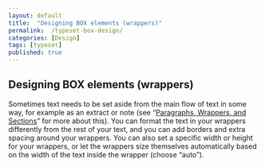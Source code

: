 ```yaml
---
layout: default
title:  "Designing BOX elements (wrappers)"
permalink:  /typeset-box-design/
categories: [Design]
tags: [typeset]
published: true
---
```


<section data-type="chapter" class="hsecchapter" data-hederis-type="hsecchapter" id="typeset-box-design" data-pi-attrs="id: typeset-box-design; data-tags: typeset;" role="doc-chapter" data-tags="typeset" data-author-name=" " data-book-title=" " title="Designing BOX elements (wrappers)"><h1 data-hederis-type="hblkchaptitle" class="hblkchaptitle" id="pTSPHaeCW">Designing BOX elements (wrappers)</h1>
    <p class="hblkp" data-hederis-type="hblkp" id="p6a6ZKgPO">Sometimes text needs to be set aside from the main flow of text in some way, for example as an extract or note (see &#8220;<a href="{% post_url 2019-10-21-15-ParagraphsWrappersSectionsandInlines %}" id="p0T9M161E"><span class="Hyperlink" id="pxxdINX87">Paragraphs, Wrappers, and Sections</span></a>&#8221; for more about this). You can format the text in your wrappers differently from the rest of your text, and you can add borders and extra spacing around your wrappers. You can also set a specific width or height for your wrappers, or let the wrappers size themselves automatically based on the width of the text inside the wrapper (choose &#8220;auto&#8221;).</p>
    </section>
    